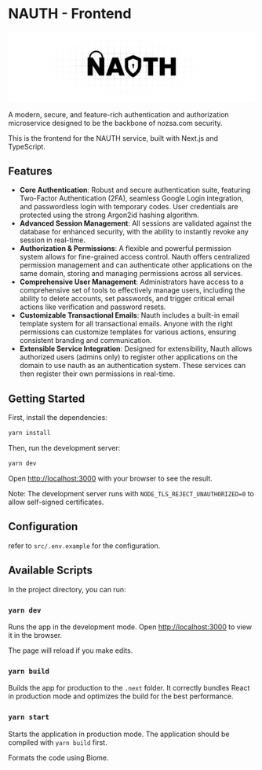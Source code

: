 # NAUTH - Frontend

<div align="center">
  <img src="./public/email_banner.svg" alt="NAUTH Banner" />
</div>

A modern, secure, and feature-rich authentication and authorization microservice designed to be the backbone of nozsa.com security.

This is the frontend for the NAUTH service, built with Next.js and TypeScript.

## Features

- **Core Authentication**: Robust and secure authentication suite, featuring Two-Factor Authentication (2FA), seamless Google Login integration, and passwordless login with temporary codes. User credentials are protected using the strong Argon2id hashing algorithm.
- **Advanced Session Management**: All sessions are validated against the database for enhanced security, with the ability to instantly revoke any session in real-time.
- **Authorization & Permissions**: A flexible and powerful permission system allows for fine-grained access control. Nauth offers centralized permission management and can authenticate other applications on the same domain, storing and managing permissions across all services.
- **Comprehensive User Management**: Administrators have access to a comprehensive set of tools to effectively manage users, including the ability to delete accounts, set passwords, and trigger critical email actions like verification and password resets.
- **Customizable Transactional Emails**: Nauth includes a built-in email template system for all transactional emails. Anyone with the right permissions can customize templates for various actions, ensuring consistent branding and communication.
- **Extensible Service Integration**: Designed for extensibility, Nauth allows authorized users (admins only) to register other applications on the domain to use nauth as an authentication system. These services can then register their own permissions in real-time.

## Getting Started

First, install the dependencies:

```bash
yarn install
```

Then, run the development server:

```bash
yarn dev
```

Open [http://localhost:3000](http://localhost:3000) with your browser to see the result.

Note: The development server runs with `NODE_TLS_REJECT_UNAUTHORIZED=0` to allow self-signed certificates.

## Configuration

refer to `src/.env.example` for the configuration.

## Available Scripts

In the project directory, you can run:

### `yarn dev`

Runs the app in the development mode.
Open [http://localhost:3000](http://localhost:3000) to view it in the browser.

The page will reload if you make edits.

### `yarn build`

Builds the app for production to the `.next` folder.
It correctly bundles React in production mode and optimizes the build for the best performance.

### `yarn start`

Starts the application in production mode. The application should be compiled with `yarn build` first.


Formats the code using Biome.
